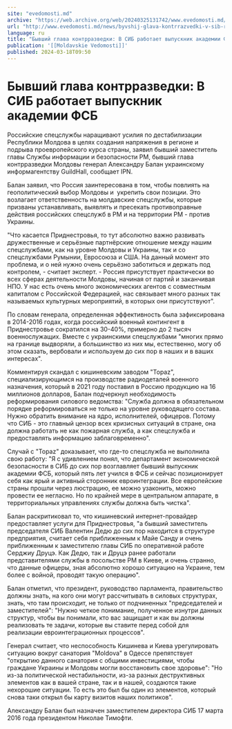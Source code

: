 ```yaml
---
site: "evedomosti.md"
archive: "https://web.archive.org/web/20240325131742/www.evedomosti.md/news/byvshij-glava-kontrrazvedki-v-sib-rabotaet-vypusknik-akademi"
url: "http://www.evedomosti.md/news/byvshij-glava-kontrrazvedki-v-sib-rabotaet-vypusknik-akademi"
language: ru
title: "Бывший глава контрразведки: В СИБ работает выпускник академии ФСБ"
publication: '[[Moldavskie Vedomosti]]'
published: 2024-03-18T09:50
---
```


# Бывший глава контрразведки: В СИБ работает выпускник академии ФСБ

Российские спецслужбы наращивают усилия по дестабилизации Республики Молдова в целях создания напряжения в регионе и подрыва проевропейского курса страны, заявил бывший заместитель главы Службы информации и безопасности РМ, бывший глава контрразведки Молдовы генерал Александру Балан украинскому информагентству GuildHall, сообщает IPN.

Балан заявил, что Россия заинтересована в том, чтобы повлиять на геополитический выбор Молдовы и  укрепить свои позиции. Это возлагает ответственность на молдавские спецслужбы, которые призваны устанавливать, выявлять и пресекать противоправные действия российских спецслужб в РМ и на территории РМ - против Украины.

"Что касается Приднестровья, то тут абсолютно важно развивать дружественные и серьёзные партнёрские отношение между нашим спецслужбами, как на уровне Молдовы и Украины, так и со спецслужбами Румынии, Евросоюза и США. На данный момент это проблема, и о ней нужно очень серьёзно заботиться и держать под контролем, - считает эксперт. - Россия присутствует практически во всех сферах деятельности Молдовы, начиная от партий и заканчивая НПО. У нас есть очень много экономических агентов с совместным капиталом с Российской Федерацией, нас связывает много разных так называемых культурных мероприятий, в которых они присутствуют".

По словам генерала, определенная эффективность была зафиксирована в 2014-2016 годах, когда российский военный контингент в Приднестровье сократился на 30-40%, примерно до 2 тысяч военнослужащих. Вместе с украинскими спецслужбами "многих прямо на границе выдворяли, а большинство из них мы, естественно, могу об этом сказать, вербовали и используем до сих пор в наших и в ваших интересах".

Комментируя скандал с кишиневским заводом "Topaz", специализирующимся на производстве радиодеталей военного назначения, который в 2021 году поставил в Россию продукцию на 16 миллионов долларов, Балан подчеркнул необходимость реформирования силового ведомства: "Служба должна в обязательном порядке реформироваться не только на уровне руководящего состава. Нужно обратить внимание на ядро, исполнителей, офицеров. Потому что СИБ - это главный цензор всех кризисных ситуаций в стране, она должна работать не как пожарная служба, а как спецслужба и предоставлять информацию заблаговременно".

Случай с "Topaz" доказывает, что где-то спецслужба не выполнила свою работу: "Я с удивлением понял, что департамент экономической безопасности в СИБ до сих пор возглавляет бывший выпускник академии ФСБ, который пять лет учился в ФСБ и сейчас позиционирует себя как ярый и активный сторонник евроинтеграции. Все европейские страны прошли через люстрацию, ее можно узаконить, можно провести ее негласно. Но по крайней мере в центральном аппарате, в территориальных управлениях службы должна быть чистка".

Балан раскритиковал то, что кишиневский интернет-провайдер предоставляет услуги для Приднестровья, "а бывший заместитель председателя СИБ Валентин Дедю до сих пор находится в структуре предприятия, считает себя приближенным к Майе Санду и очень приближенным к заместителю главы СИБ по оперативной работе Серджиу Друцэ. Как Дедю, так и Друцэ ранее работали представителями службы в посольстве РМ в Киеве, и очень странно, что данные офицеры, зная абсолютно хорошо ситуацию на Украине, тем более с войной, проводят такую операцию".

Балан отметил, что президент, руководство парламента, правительство должны знать, на кого они могут рассчитывать в силовых структурах, знать, что там происходит, не только от подчиненных "председателей и заместителей": "Нужно четкое понимание, полученное изнутри данных структур, чтобы вы понимали, кто вас защищает и как вы должны реализовать те задачи, которые вы ставите перед собой для реализации евроинтеграционных процессов".

Генерал считает, что неспособность Кишинева и Киева урегулировать ситуацию вокруг санатория "Moldova" в Одессе препятствует "открытию данного санатория с общими инвестициями, чтобы граждане Украины и Молдовы могли восстановить свое здоровье": "Но из-за политической нестабильности, из-за разных деструктивных элементов как в вашей стране, так и в нашей, создаются такие нехорошие ситуации. То есть это был бы один из элементов, который снова таки открыл бы карту визитов наших политиков".

Александру Балан был назначен заместителем директора СИБ 17 марта 2016 года президентом Николае Тимофти.